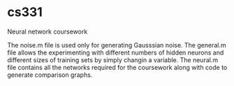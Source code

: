 cs331
=====

Neural network coursework

The noise.m file is used only for generating Gausssian noise. The general.m file allows the experimenting with different numbers of hidden neurons and different sizes of training sets by simply changin a variable. The neural.m file contains all the networks required for the coursework along with code to generate comparison graphs.

